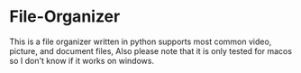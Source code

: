 # File-Organizer
This is a file organizer written in python supports most common video, picture, and document files, Also please note that it is only tested for macos so I don't know if it works on windows.
